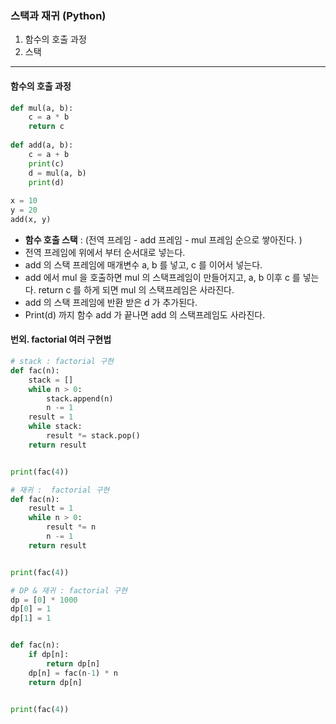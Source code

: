 ### 스택과 재귀 (Python)

1. 함수의 호출 과정 
2. 스택 

----



#### 함수의 호출 과정 

```python
def mul(a, b):
    c = a * b
    return c
 
def add(a, b):
    c = a + b
    print(c)
    d = mul(a, b)
    print(d)
 
x = 10
y = 20
add(x, y)
```



- **함수 호출 스택** : (전역 프레임 - add 프레임 - mul 프레임 순으로 쌓아진다. )
- 전역 프레임에 위에서 부터 순서대로 넣는다. 
- add 의 스택 프레임에 매개변수 a, b 를 넣고, c 를 이어서 넣는다. 
- add 에서 mul 을 호출하면 mul 의 스택프레임이 만들어지고, a, b 이후 c 를 넣는다. return c 를 하게 되면 mul 의 스택프레임은 사라진다. 
- add 의 스택 프레임에 반환 받은 d 가 추가된다. 
- Print(d) 까지 함수 add 가 끝나면 add 의 스택프레임도 사라진다. 





#### 번외. factorial 여러 구현법 

```python
# stack : factorial 구현 
def fac(n):
    stack = []
    while n > 0:
        stack.append(n)
        n -= 1
    result = 1
    while stack:
        result *= stack.pop()
    return result


print(fac(4))
```



```python 
# 재귀 :  factorial 구현
def fac(n):
    result = 1
    while n > 0:
        result *= n
        n -= 1
    return result


print(fac(4))
```



```python
# DP & 재귀 : factorial 구현
dp = [0] * 1000
dp[0] = 1
dp[1] = 1


def fac(n):
    if dp[n]:
        return dp[n]
    dp[n] = fac(n-1) * n
    return dp[n]


print(fac(4))
```





